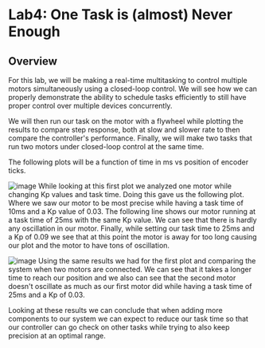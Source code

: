# Lab4: One Task is (almost) Never Enough

## Overview
For this lab, we will be making a real-time multitasking to control multiple motors simultaneously
using a closed-loop control. We will see how we can properly demonstrate the ability to schedule
tasks efficiently to still have proper control over multiple devices concurrently. 

We will then run our task on the motor with a flywheel while plotting the results to compare
step response, both at slow and slower rate to then compare the controller's performance.
Finally, we will make two tasks that run two motors under closed-loop control at the same time.


The following plots will be a function of time in ms vs position of encoder ticks.

![image](https://github.com/evoeddie/Lab4/assets/157066050/3e928d5e-cc20-4a41-af2d-8a17fa426b2b)
While looking at this first plot we analyzed one motor while changing Kp values and task time.
Doing this gave us the following plot. Where we saw our motor to be most precise while having
a task time of 10ms and a Kp value of 0.03. The following line shows our motor running at a 
task time of 25ms with the same Kp value. We can see that there is hardly any oscillation in
our motor. Finally, while setting our task time to 25ms and a Kp of 0.09 we see that at this
point the motor is away for too long causing our plot and the motor to have tons of 
oscillation.




![image](https://github.com/evoeddie/Lab4/assets/157066050/7d2729fd-2002-4f26-a57a-e06b2834160a)
Using the same results we had for the first plot and comparing the system when two motors are 
connected. We can see that it takes a longer time to reach our position and we also can see that
the second motor doesn't oscillate as much as our first motor did while having a task time of 25ms and a Kp of 0.03.


Looking at these results we can conclude that when adding more components to our system we can 
expect to reduce our task time so that our controller can go check on other tasks while trying
to also keep precision at an optimal range.

